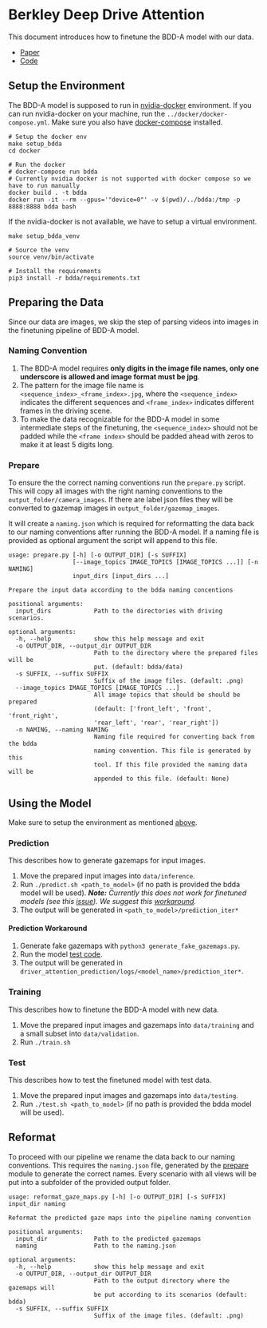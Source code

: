 # Berkley Deep Drive Attention

This document introduces how to finetune the BDD-A model with our data.

* [Paper](https://arxiv.org/pdf/1711.06406.pdf)
* [Code](https://github.com/pascalxia/driver_attention_prediction)

## Setup the Environment

The BDD-A model is supposed to run in [nvidia-docker](https://github.com/NVIDIA/nvidia-docker/tree/master#quickstart) environment. If you can run nvidia-docker on your machine, run the `../docker/docker-compose.yml`. Make sure you also have [docker-compose](https://docs.docker.com/compose/install/) installed.

```shell
# Setup the docker env
make setup_bdda
cd docker

# Run the docker
# docker-compose run bdda
# Currently nvidia docker is not supported with docker compose so we have to run manually
docker build . -t bdda
docker run -it --rm --gpus='"device=0"' -v $(pwd)/../bdda:/tmp -p 8888:8888 bdda bash
```

If the nvidia-docker is not available, we have to setup a virtual environment.

```shell
make setup_bdda_venv

# Source the venv
source venv/bin/activate

# Install the requirements
pip3 install -r bdda/requirements.txt
```

## Preparing the Data

Since our data are images, we skip the step of parsing videos into images in the finetuning pipeline of BDD-A model.

### Naming Convention

1. The BDD-A model requires **only digits in the image file names, only one underscore is allowed and image format must be jpg**.
2. The pattern for the image file name is `<sequence_index>_<frame_index>.jpg`, where the `<sequence_index>` indicates the different sequences and `<frame_index>` indicates different frames in the driving scene.
3. To make the data recognizable for the BDD-A model in some intermediate steps of the finetuning, the `<sequence_index>` should not be padded while the `<frame index>` should be padded ahead with zeros to make it at least 5 digits long.

### Prepare

To ensure the the correct naming conventions run the `prepare.py` script. This will copy all images with the right naming conventions to the `output_folder/camera_images`. If there are label json files they will be converted to gazemap images in `output_folder/gazemap_images`.

It will create a `naming.json` which is required for reformatting the data back to our naming conventions after running the BDD-A model. If a naming file is provided as optional argument the script will append to this file.

```shell
usage: prepare.py [-h] [-o OUTPUT_DIR] [-s SUFFIX]
                  [--image_topics IMAGE_TOPICS [IMAGE_TOPICS ...]] [-n NAMING]
                  input_dirs [input_dirs ...]

Prepare the input data according to the bdda naming concentions

positional arguments:
  input_dirs            Path to the directories with driving scenarios.

optional arguments:
  -h, --help            show this help message and exit
  -o OUTPUT_DIR, --output_dir OUTPUT_DIR
                        Path to the directory where the prepared files will be
                        put. (default: bdda/data)
  -s SUFFIX, --suffix SUFFIX
                        Suffix of the image files. (default: .png)
  --image_topics IMAGE_TOPICS [IMAGE_TOPICS ...]
                        All image topics that should be should be prepared
                        (default: ['front_left', 'front', 'front_right',
                        'rear_left', 'rear', 'rear_right'])
  -n NAMING, --naming NAMING
                        Naming file required for converting back from the bdda
                        naming convention. This file is generated by this
                        tool. If this file provided the naming data will be
                        appended to this file. (default: None)
```

## Using the Model

Make sure to setup the environment as mentioned [above](#setup-the-environment).

### Prediction

This describes how to generate gazemaps for input images.

1. Move the prepared input images into `data/inference`.
1. Run `./predict.sh <path_to_model>` (if no path is provided the bdda model will be used). ***Note:** Currently this does not work for finetuned models (see this [issue](https://github.com/pascalxia/driver_attention_prediction/issues/7)). We suggest this [workaround](#prediction-workaround).*
1. The output will be generated in `<path_to_model>/prediction_iter*`

#### Prediction Workaround

1. Generate fake gazemaps with `python3 generate_fake_gazemaps.py`.
1. Run the model [test code](#test).
1. The output will be generated in `driver_attention_prediction/logs/<model_name>/prediction_iter*`.

### Training

This describes how to finetune the BDD-A model with new data.

1. Move the prepared input images and gazemaps into `data/training` and a small subset into `data/validation`.
1. Run `./train.sh`

### Test

This describes how to test the finetuned model with test data.

1. Move the prepared input images and gazemaps into `data/testing`.
1. Run `./test.sh <path_to_model>` (if no path is provided the bdda model will be used).

## Reformat

To proceed with our pipeline we rename the data back to our naming conventions. This requires the `naming.json` file, generated by the [prepare](#prepare) module to generate the correct names. Every scenario with all views will be put into a subfolder of the provided output folder.

```shell
usage: reformat_gaze_maps.py [-h] [-o OUTPUT_DIR] [-s SUFFIX] input_dir naming

Reformat the predicted gaze maps into the pipeline naming convention

positional arguments:
  input_dir             Path to the predicted gazemaps
  naming                Path to the naming.json

optional arguments:
  -h, --help            show this help message and exit
  -o OUTPUT_DIR, --output_dir OUTPUT_DIR
                        Path to the output directory where the gazemaps will
                        be put according to its scenarios (default: bdda)
  -s SUFFIX, --suffix SUFFIX
                        Suffix of the image files. (default: .png)
```
